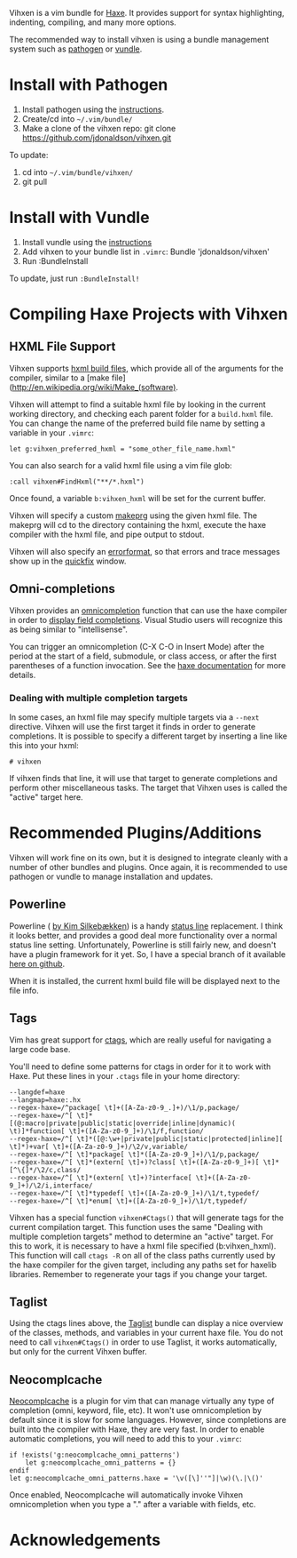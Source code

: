 Vihxen is a vim bundle for [Haxe](http://www.haxe.org).  It provides support
for syntax highlighting, indenting, compiling, and many more options.

The recommended way to install vihxen is using a bundle management system such
as [pathogen][] or
[vundle][].

# Install with Pathogen

1. Install pathogen using the [instructions][pathogen].
2. Create/cd into `~/.vim/bundle/`
3. Make a clone of the vihxen repo:
    git clone https://github.com/jdonaldson/vihxen.git

To update:

1. cd into `~/.vim/bundle/vihxen/`
2. git pull

# Install with Vundle

1. Install vundle using the [instructions][vundle]
2. Add vihxen to your bundle list in `.vimrc`:
    Bundle 'jdonaldson/vihxen'
3. Run :BundleInstall

To update, just run `:BundleInstall!`

[pathogen]:https://github.com/tpope/vim-pathogen
[vundle]:https://github.com/gmarik/vundle

# Compiling Haxe Projects with Vihxen

## HXML File Support
Vihxen supports [hxml build files](http://haxe.org/doc/compiler), which provide
all of the arguments for the compiler, similar to a  [make
file](http://en.wikipedia.org/wiki/Make_(software).


Vihxen will attempt to find a suitable hxml file by looking in the current
working directory, and checking each parent folder for a `build.hxml` file.
You can change the name of the preferred build file name by setting a variable
in your `.vimrc`:

    let g:vihxen_preferred_hxml = "some_other_file_name.hxml"

You can also search for a valid hxml file using a vim file glob:

    :call vihxen#FindHxml("**/*.hxml")

Once found, a variable `b:vihxen_hxml` will be set for the current buffer.

Vihxen will specify a custom
[makeprg](http://vimdoc.sourceforge.net/htmldoc/options.html#'makeprg') using
the given hxml file. The makeprg will cd to the directory containing the hxml,
execute the haxe compiler with the hxml file, and pipe output to stdout.

Vihxen will also specify an
[errorformat](http://vimdoc.sourceforge.net/htmldoc/options.html#'errorformat'),
so that errors and trace messages show up in the
[quickfix](http://vimdoc.sourceforge.net/htmldoc/quickfix.html#quickfix)
window.

## Omni-completions

Vihxen provides an
[omnicompletion](http://vimdoc.sourceforge.net/htmldoc/version7.html#new-omni-completion)
function that can use the haxe compiler in order to [display field
completions](http://haxe.org/manual/completion).  Visual Studio users will
recognize this as being similar to "intellisense".

You can trigger an omnicompletion (C-X C-O in Insert Mode) after the period at
the start of a field, submodule, or class access, or after the first
parentheses of a function invocation. See the [haxe
documentation](http://haxe.org/manual/completion) for more details.

### Dealing with multiple completion targets

In some cases, an hxml file may specify multiple targets via a `--next`
directive.  Vihxen will use the first target it finds in order to generate
completions.  It is possible to specify a different target by
inserting a line like this into your hxml:

    # vihxen

If vihxen finds that line, it will use that target to generate completions and
perform other miscellaneous tasks.  The target that Vihxen uses is called the
"active" target here.

# Recommended Plugins/Additions

Vihxen will work fine on its own, but it is designed to integrate cleanly with
a number of other bundles and plugins. Once again, it is recommended to use
pathogen or vundle to manage installation and updates.

## Powerline

Powerline ( [by Kim Silkebækken](https://github.com/lokaltog)) is a handy
[status line](http://vimdoc.sourceforge.net/htmldoc/windows.html#status-line)
replacement.  I think it looks better, and provides a good deal more
functionality over a normal status line setting.  Unfortunately, Powerline is
still fairly new, and doesn't have a plugin framework for it yet.  So, I have a
special branch of it available [here on
github](https://github.com/jdonaldson/vim-powerline).

When it is installed, the current hxml build file will be displayed next to the
file info.

## Tags

Vim has great support for
[ctags](http://vimdoc.sourceforge.net/htmldoc/tagsrch.html), which are really
useful for navigating a large code base.

You'll need to define some patterns for ctags in order for it to work with
Haxe.  Put these lines in your `.ctags` file in your home directory:

    --langdef=haxe
    --langmap=haxe:.hx
    --regex-haxe=/^package[ \t]+([A-Za-z0-9_.]+)/\1/p,package/
    --regex-haxe=/^[ \t]*[(@:macro|private|public|static|override|inline|dynamic)( \t)]*function[ \t]+([A-Za-z0-9_]+)/\1/f,function/
    --regex-haxe=/^[ \t]*([@:\w+|private|public|static|protected|inline][ \t]*)+var[ \t]+([A-Za-z0-9_]+)/\2/v,variable/
    --regex-haxe=/^[ \t]*package[ \t]*([A-Za-z0-9_]+)/\1/p,package/
    --regex-haxe=/^[ \t]*(extern[ \t]+)?class[ \t]+([A-Za-z0-9_]+)[ \t]*[^\{]*/\2/c,class/
    --regex-haxe=/^[ \t]*(extern[ \t]+)?interface[ \t]+([A-Za-z0-9_]+)/\2/i,interface/
    --regex-haxe=/^[ \t]*typedef[ \t]+([A-Za-z0-9_]+)/\1/t,typedef/
    --regex-haxe=/^[ \t]*enum[ \t]+([A-Za-z0-9_]+)/\1/t,typedef/


Vihxen has a special function `vihxen#Ctags()` that will generate tags for the
current compilation target.  This function uses the same "Dealing with
multiple completion targets" method to determine an "active" target. For this
to work, it is necessary to have a hxml file specified (b:vihxen_hxml).  This
function will call `ctags -R` on all of the class paths currently used by the
haxe compiler for the given target, including any paths set for haxelib
libraries.  Remember to regenerate your tags if you change your target.

## Taglist

Using the ctags lines above, the
[Taglist](https://github.com/vim-scripts/taglist.vim) bundle can display a nice
overview of the classes, methods, and variables in your current haxe file.  You
do not need to call `vihxen#Ctags()` in order to use Taglist, it works
automatically, but only for the current Vihxen buffer.

## Neocomplcache 

[Neocomplcache](https://github.com/Shougo/neocomplcache) is a
plugin for vim that can manage virtually any type of
completion (omni, keyword, file, etc). It won't use omnicompletion by default
since it is slow for some languages.  However, since completions are built into
the compiler with Haxe, they are very fast.  In order to enable automatic
completions, you will need to add this to your `.vimrc`:

    if !exists('g:neocomplcache_omni_patterns')
        let g:neocomplcache_omni_patterns = {}
    endif
    let g:neocomplcache_omni_patterns.haxe = '\v([\]''"]|\w)(\.|\()' 

Once enabled, Neocomplcache will automatically invoke Vihxen omnicompletion
when you type a "." after a variable with fields, etc.

# Acknowledgements



